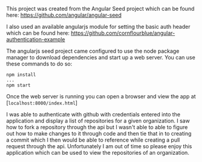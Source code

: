This project was created from the Angular Seed project which can be found here:
https://github.com/angular/angular-seed

I also used an available angularjs module for setting the basic auth header which can be found here:
https://github.com/cornflourblue/angular-authentication-example

The angularjs seed project came configured to use the node package manager to download dependencies and start up a web server.
You can use these commands to do so:
```
npm install
...
npm start
```

Once the web server is running you can open a browser and view the app at [`localhost:8000/index.html`]

I was able to authenticate with github with credentials entered into the application and display a list of repositories for a
given organization. I saw how to fork a repository through the api but I wasn't able to able to figure out how to make changes
to it through code and then tie that in to creating a commit which I then would be able to reference while creating a pull
request through the api. Unfortunately I am out of time so please enjoy this application which can be used to view the repositories
of an organization.

